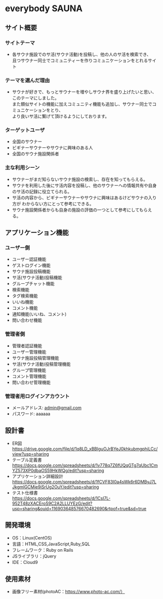 # everybody SAUNA

## サイト概要

### サイトテーマ

- 各サウナ施設でのサ活(サウナ活動)を投稿し、他の人のサ活を検索でき、<br>
且つサウナー同士でコミュニティーを作りコミュニケーションをとれるサイト

### テーマを選んだ理由

- サウナが好きで、もっとサウナーを増やしサウナ界を盛り上げたいと思い、このテーマにしました。<br>
また類似サイトの機能に加えコミュニティ機能も追加し、サウナー同士でコミュニケーションをとり、<br>
より良いサ活に繋げて頂けるようにしております。

### ターゲットユーザ

- 全国のサウナー
- ビギナーサウナーやサウナに興味のある人
- 全国のサウナ施設関係者

### 主な利用シーン

- サウナーがまだ知らないサウナ施設の検索し、存在を知ってもらえる。
- サウナを利用した後にサ活内容を投稿し、他のサウナーへの情報共有や自身のサ活の記録に役立てられる。
- サ活の内容から、ビギナーサウナーやサウナに興味はあるけどサウナの入り方が
  わからない方にとって参考にできる。
- サウナ施設関係者からも自身の施設の評価の一つとして参考にしてもらえる。


## アプリケーション機能

### ユーザー側
- ユーザー認証機能
- ゲストログイン機能
- サウナ施設投稿機能
- サ活(サウナ活動)投稿機能
- グループチャット機能
- 検索機能
- タグ検索機能
- いいね機能
- コメント機能
- 通知機能(いいね、コメント)
- 問い合わせ機能

### 管理者側
- 管理者認証機能
- ユーザー管理機能
- サウナ施設投稿管理機能
- サ活(サウナ活動)投稿管理機能
- グループ管理機能
- コメント管理機能
- 問い合わせ管理機能

### 管理者用ログインアカウント
- メールアドレス: admin@gmail.com
- パスワード: aaaaaa


## 設計書
- ER図<br>
  https://drive.google.com/file/d/1q8LD_xBBIguOJrBYeJ0khkubmgphiLCc/view?usp=sharing
- テーブル定義書<br>
  https://docs.google.com/spreadsheets/d/1v778q7Z6fUQqGTg7qUbc1CmYZ573XP0dbaOS59HkWQg/edit?usp=sharing
- アプリケーション詳細設計<br>
  https://docs.google.com/spreadsheets/d/1fCVF83I0a4sWk6r6DMByJ7LJkgmlGCMie9iSrUg2OuY/edit?usp=sharing
- テスト仕様書<br>
  https://docs.google.com/spreadsheets/d/1CsI7L-952T48zXACEroS9C2A2LLUYEzG/edit?usp=sharing&ouid=116903648576670482690&rtpof=true&sd=true


## 開発環境
- OS：Linux(CentOS)
- 言語：HTML,CSS,JavaScript,Ruby,SQL
- フレームワーク：Ruby on Rails
- JSライブラリ：jQuery
- IDE：Cloud9


## 使用素材
- 画像フリー素材(photoAC：https://www.photo-ac.com/）